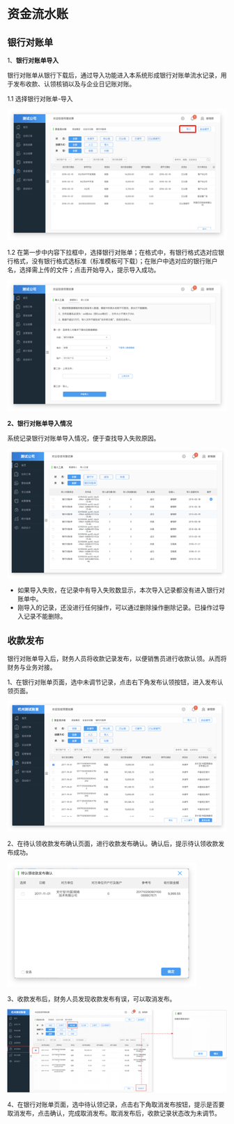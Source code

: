 # 资金流水账

## 银行对账单

1、**银行对账单导入**

银行对账单从银行下载后，通过导入功能进入本系统形成银行对账单流水记录，用于发布收款、认领核销以及与企业日记账对账。

1.1 选择银行对账单-导入

![](/img/git20.png)

1.2 在第一步中内容下拉框中，选择银行对账单；在格式中，有银行格式选对应银行格式，没有银行格式选标准（标准模板可下载）；在账户中选对应的银行账户名，选择需上传的文件；点击开始导入，提示导入成功。

![](/img/git21.png)

**2、银行对账单导入情况**

系统记录银行对账单导入情况，便于查找导入失败原因。

![](/img/git22.png)

* 如果导入失败，在记录中有导入失败数显示，本次导入记录都没有进入银行对账单中。
* 刚导入的记录，还没进行任何操作，可以通过删除操作删除记录。已操作过导入记录不能删除。

## 收款发布

银行对账单导入后，财务人员将收款记录发布，以便销售员进行收款认领。从而将财务与业务对接。

1、在银行对账单页面，选中未调节记录，点击右下角发布认领按钮，进入发布认领页面。

![](/img/git23.png)

2、在待认领收款发布确认页面，进行收款发布确认。确认后，提示待认领收款发布成功。

![](/img/git24.png)

3、收款发布后，财务人员发现收款发布有误，可以取消发布。

![](/img/git25.png)

4、在银行对账单页面，选中待认领记录，点击右下角取消发布按钮，提示是否要取消发布，点击确认，完成取消发布。取消发布后，收款记录状态改为未调节。



